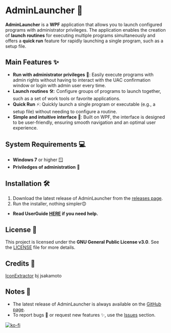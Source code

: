 # AdminLauncher 🚀

**AdminLauncher** is a **WPF** application that allows you to launch configured programs with administrator privileges. The application enables the creation of **launch routines** for executing multiple programs simultaneously and offers a **quick run** feature for rapidly launching a single program, such as a setup file.

## Main Features ✨

- **Run with administrator privileges** 🔑: Easily execute programs with admin rights without having to interact with the UAC confirmation window or login with admin user every time.
- **Launch routines** 🛠️: Configure groups of programs to launch together, such as a set of work tools or favorite applications.
- **Quick Run** ⚡: Quickly launch a single program or executable (e.g., a setup file) without needing to configure a routine.
- **Simple and intuitive interface** 🎨: Built on WPF, the interface is designed to be user-friendly, ensuring smooth navigation and an optimal user experience.

## System Requirements 💻

- **Windows 7** or higher 🪟
- **Priviledges of administration** 🔏

## Installation 🛠️

1. Download the latest release of AdminLauncher from the [releases page](https://github.com/kdesantis/AdminLauncher/releases).
2. Run the installer, nothing simpler😊

- **Read UserGuide [HERE](UserGuide.md) if you need help.**

## License 📜

This project is licensed under the **GNU General Public License v3.0**. See the [LICENSE](LICENSE) file for more details.

## Credits 🙏

[IconExtractor](https://github.com/jsakamoto/iconextractor) bj jsakamoto

## Notes 📝

- The latest release of AdminLauncher is always available on the [GitHub page](https://github.com/kdesantis/AdminLauncher/releases).
- To report bugs 🐞 or request new features ✨, use the [Issues](https://github.com/kdesantis/AdminLauncher/issues) section.

[![ko-fi](https://ko-fi.com/img/githubbutton_sm.svg)](https://ko-fi.com/Q5Q61561LT)
